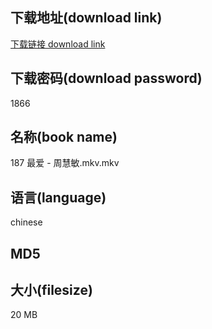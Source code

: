 ## 下载地址(download link)
[下载链接 download link](https://voluble-croquembouche-d321dc.netlify.app/?s=187+%E6%9C%80%E7%88%B1+-+%E5%91%A8%E6%85%A7%E6%95%8F.mkv)

## 下载密码(download password)
1866

## 名称(book name)
187 最爱 - 周慧敏.mkv.mkv

## 语言(language)
chinese

## MD5


## 大小(filesize)
20 MB
